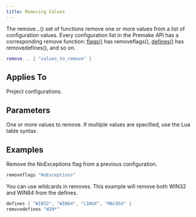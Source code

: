 ```yaml
---
title: Removing Values
---
```


The remove...() set of functions remove one or more values from a list of configuration values. Every configuration list in the Premake API has a corresponding remove function: [flags()](flags.md) has removeflags(), [defines()](defines.md) has removedefines(), and so on.

```lua
remove... { "values_to_remove" }
```

## Applies To ##

Project configurations.

## Parameters ##

One or more values to remove. If multiple values are specified, use the Lua table syntax.

## Examples ##

Remove the NoExceptions flag from a previous configuration.

```lua
removeflags "NoExceptions"
```

You can use wildcards in removes. This example will remove both WIN32 and WIN64 from the defines.

```lua
defines { "WIN32", "WIN64", "LINUX", "MACOSX" }
removedefines "WIN*"
```
